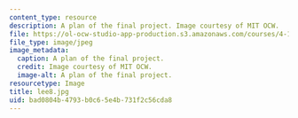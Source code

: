 ```yaml
---
content_type: resource
description: A plan of the final project. Image courtesy of MIT OCW.
file: https://ol-ocw-studio-app-production.s3.amazonaws.com/courses/4-125b-architecture-studio-building-in-landscapes-fall-2005/bad0804b4793b0c65e4b731f2c56cda8_lee8.jpg
file_type: image/jpeg
image_metadata:
  caption: A plan of the final project.
  credit: Image courtesy of MIT OCW.
  image-alt: A plan of the final project.
resourcetype: Image
title: lee8.jpg
uid: bad0804b-4793-b0c6-5e4b-731f2c56cda8
---
```

